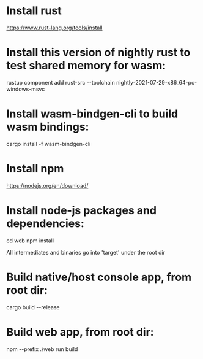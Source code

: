 # Install rust
https://www.rust-lang.org/tools/install

# Install this version of nightly rust to test shared memory for wasm:
rustup component add rust-src --toolchain nightly-2021-07-29-x86_64-pc-windows-msvc

# Install wasm-bindgen-cli to build wasm bindings:
cargo install -f wasm-bindgen-cli

# Install npm
https://nodejs.org/en/download/

# Install node-js packages and dependencies:
cd web
npm install


All intermediates and binaries go into 'target' under the root dir

# Build native/host console app, from root dir:
cargo build --release

# Build web app, from root dir:
npm --prefix ./web run build